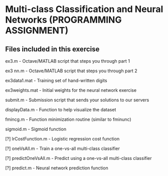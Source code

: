 # Multi-class Classification and Neural Networks (PROGRAMMING ASSIGNMENT)
## Files included in this exercise
ex3.m - Octave/MATLAB script that steps you through part 1

ex3 nn.m - Octave/MATLAB script that steps you through part 2

ex3data1.mat - Training set of hand-written digits

ex3weights.mat - Initial weights for the neural network exercise

submit.m - Submission script that sends your solutions to our servers

displayData.m - Function to help visualize the dataset

fmincg.m - Function minimization routine (similar to fminunc)

sigmoid.m - Sigmoid function

[?] lrCostFunction.m - Logistic regression cost function

[?] oneVsAll.m - Train a one-vs-all multi-class classifier

[?] predictOneVsAll.m - Predict using a one-vs-all multi-class classifier

[?] predict.m - Neural network prediction function
